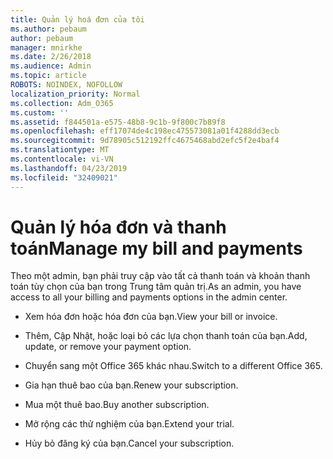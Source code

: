 ```yaml
---
title: Quản lý hoá đơn của tôi
ms.author: pebaum
author: pebaum
manager: mnirkhe
ms.date: 2/26/2018
ms.audience: Admin
ms.topic: article
ROBOTS: NOINDEX, NOFOLLOW
localization_priority: Normal
ms.collection: Adm_O365
ms.custom: ''
ms.assetid: f844501a-e575-48b8-9c1b-9f800c7b89f8
ms.openlocfilehash: eff17074de4c198ec475573081a01f4288dd3ecb
ms.sourcegitcommit: 9d78905c512192ffc4675468abd2efc5f2e4baf4
ms.translationtype: MT
ms.contentlocale: vi-VN
ms.lasthandoff: 04/23/2019
ms.locfileid: "32409021"
---
```

# <a name="manage-my-bill-and-payments"></a><span data-ttu-id="b149f-102">Quản lý hóa đơn và thanh toán</span><span class="sxs-lookup"><span data-stu-id="b149f-102">Manage my bill and payments</span></span>

<span data-ttu-id="b149f-103">Theo một admin, bạn phải truy cập vào tất cả thanh toán và khoản thanh toán tùy chọn của bạn trong Trung tâm quản trị.</span><span class="sxs-lookup"><span data-stu-id="b149f-103">As an admin, you have access to all your billing and payments options in the admin center.</span></span>
  
- <span data-ttu-id="b149f-104">Xem hóa đơn hoặc hóa đơn của bạn.</span><span class="sxs-lookup"><span data-stu-id="b149f-104">View your bill or invoice.</span></span>
    
- <span data-ttu-id="b149f-105">Thêm, Cập Nhật, hoặc loại bỏ các lựa chọn thanh toán của bạn.</span><span class="sxs-lookup"><span data-stu-id="b149f-105">Add, update, or remove your payment option.</span></span>
    
- <span data-ttu-id="b149f-106">Chuyển sang một Office 365 khác nhau.</span><span class="sxs-lookup"><span data-stu-id="b149f-106">Switch to a different Office 365.</span></span>
    
- <span data-ttu-id="b149f-107">Gia hạn thuê bao của bạn.</span><span class="sxs-lookup"><span data-stu-id="b149f-107">Renew your subscription.</span></span>
    
- <span data-ttu-id="b149f-108">Mua một thuê bao.</span><span class="sxs-lookup"><span data-stu-id="b149f-108">Buy another subscription.</span></span>
    
- <span data-ttu-id="b149f-109">Mở rộng các thử nghiệm của bạn.</span><span class="sxs-lookup"><span data-stu-id="b149f-109">Extend your trial.</span></span>
    
- <span data-ttu-id="b149f-110">Hủy bỏ đăng ký của bạn.</span><span class="sxs-lookup"><span data-stu-id="b149f-110">Cancel your subscription.</span></span>
    


